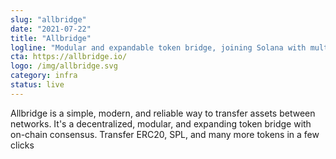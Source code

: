 ```yaml
---
slug: "allbridge"
date: "2021-07-22"
title: "Allbridge"
logline: "Modular and expandable token bridge, joining Solana with multiple other blockchains."
cta: https://allbridge.io/
logo: /img/allbridge.svg
category: infra
status: live
---
```


Allbridge is a simple, modern, and reliable way to transfer assets between networks. It's a decentralized, modular, and expanding token bridge with on-chain consensus. Transfer ERC20, SPL, and many more tokens in a few clicks
